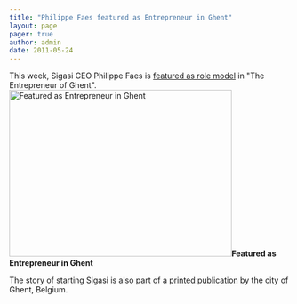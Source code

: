 ```yaml
---
title: "Philippe Faes featured as Entrepreneur in Ghent"
layout: page 
pager: true
author: admin
date: 2011-05-24
---
```

<div class="content">
<p>This week, Sigasi CEO Philippe Faes is <a href="http://www.investingent.be/nl_nl/nieuws/gentse-ondernemers/ondernemer-in-de-kijker-philippe-faes-2.html" class="elf-external elf-icon">featured as role model</a> in "The Entrepreneur of Ghent".<br/><span class="inline inline-center"><img src="http://www.sigasi.com/sites/www.sigasi.com/files/images/photo (1).img_assist_custom-400x300.JPG" alt="Featured as Entrepreneur in Ghent" title="Featured as Entrepreneur in Ghent" class="image image-img_assist_custom-400x300 " width="400" height="300"/><span class="caption"><strong>Featured as Entrepreneur in Ghent</strong></span></span></p><p>The story of starting Sigasi is also part of a <a href="http://www.investingent.be/ondernemersverhalen/" class="elf-external elf-icon">printed publication</a> by the city of Ghent, Belgium.</p>  </div>


